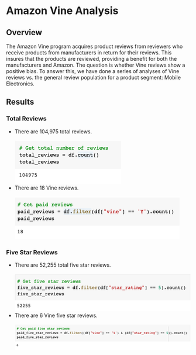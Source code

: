 # Amazon Vine Analysis

## Overview
The Amazon Vine program acquires product reviews from reviewers who receive products from manufacturers in return for their reviews.  This insures that the products are reviewed, providing a benefit for both the manufacturers and Amazon.  The question is whether Vine reviews show a positive bias.  To answer this, we have done a series of analyses of Vine reviews vs. the general review population for a product segment: Mobile Electronics.

## Results
### Total Reviews
- There are 104,975 total reviews.<br><br>
  <img src=total_reviews.png></img><br>
- There are 18 Vine reviews.<br><br>
  <img src=paid_reviews.png></img><br>
### Five Star Reviews
- There are 52,255 total five star reviews.<br><br>
  <img src=five_star_reviews.png></img><br>
- There are 6 Vine five star reviews.<br><br>
  <img src=paid_five_star_reviews.png></img><br>  
